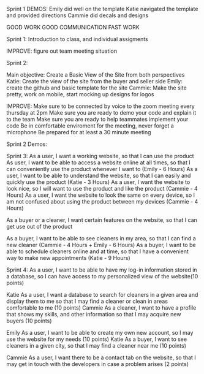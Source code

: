 Sprint 1 DEMOS:
Emily did well on the template
Katie navigated the template and provided directions
Cammie did decals and designs

GOOD WORK
GOOD COMMUNICATION
FAST WORK

Sprint 1: 
Introduction to class, and individual assigments

IMPROVE: figure out team meeting situation

Sprint 2:

Main objective: Create a Basic View of the Site from both perspectives
Katie: Create the view of the site from the buyer and seller side
Emily: create the github and basic template for the site
Cammie: Make the site pretty, work on mobile, start mocking up designs for logos

IMPROVE: 
Make sure to be connected by voice to the zoom meeting every thursday at 2pm
Make sure you are ready to demo your code and explain it to the team
Make sure you are ready to help teammates implement your code
Be in comfortable enviroment for the meeting, never forget a microphone
Be prepared for at least a 30 minute meeting

Sprint 2 Demos:


Sprint 3: 
As a user, I want a working website, so that I can use the product
As user, I want to be able to access a website online at all times, so that I can conveniently use the product whenever I want to (Emily - 6 Hours)
As a user, I want to be able to understand the website, so that I can easily and quickly use the product (Katie - 3 Hours)
As a user, I want the website to look nice, so I will want to use the product and like the product (Cammie - 4 Hours)
As a user, I want the website to look the same on every device, so I am not confused about using the product between my devices (Cammie - 4 Hours)

As a buyer or a cleaner, I want certain features on the website, so that I can get use out of the product

As a buyer, I want to be able to see cleaners in my area, so that I can find a new cleaner (Cammie - 4 Hours + Emily - 6 Hours)
As a buyer, I want to be able to schedule cleaners online and at time, so that I have a convenient way to make new appointments (Katie - 9 Hours) 

Sprint 4: As a user, I want to be able to have my log-in information stored in a database, so I can have access to my personalized view of the website(10 points)

Katie
As a user, I want a database to search for cleaners in a given area and display them to me so that I may find a cleaner or clean in areas comfortable to me (10 points) 
Cammie
As a cleaner, I want to have a profile that shows my skills, and other information so that I may acquire new buyers (10 points)

Emily
As a user, I want to be able to create my own new account, so I may use the website for my needs (10 points)
Katie
As a buyer, I want to see cleaners in a given city, so that I may find a cleaner near me (10 points)

Cammie
As a user, I want there to be a contact tab on the website, so that I may get in touch with the developers in case a problem arises (2 points) 



